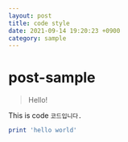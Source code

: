 ```yaml
---
layout: post
title: code style
date: 2021-09-14 19:20:23 +0900
category: sample
---
```

# post-sample
> Hello!

This is code
`코드입니다.`

```ruby
print 'hello world'
```